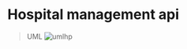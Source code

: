# Hospital management api

> UML
![umlhp](https://github.com/Mizugue/Hospital-management-api/assets/126506298/08b42d8f-6854-46d4-b698-0b7b1726a310)

